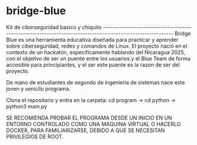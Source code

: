 # bridge-blue
Kit de ciberseguridad basico y chiquito
*-----------------------------------------------------------------------------------------------------------*
Bridge Blue es una herramienta educativa diseñada para practicar y aprender sobre ciberseguridad, redes y comandos de Linux. El proyecto nació en el contexto de un hackatón, especificamente hablando del Nicaragua 2025, con el objetivo de ser un puente entre los usuarios y el Blue Team de forma accesible para principiantes, y el ser este puente es la razon de ser del proyecto.

De mano de estudiantes de segundo de ingenieria de sistemas nace este joven y senicllo programa.

Clona el repositorio y entra en la carpeta:
cd program -> cd python -> python3 main.py

SE RECOMIENDA PROBAR EL PROGRAMA DESDE UN INICIO EN UN ENTORNO CONTROLADO COMO UNA MAQUINA VIRTUAL O HACERLO DOCKER, PARA FAMILIARIZARSE, DEBIDO A QUE SE NECESITAN PRIVILEGIOS DE ROOT.
